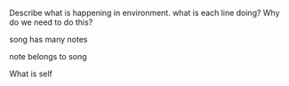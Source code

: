 Describe what is happening in environment. what is each line doing? Why do we need to do this?


song has many notes

note belongs to song


What is self
